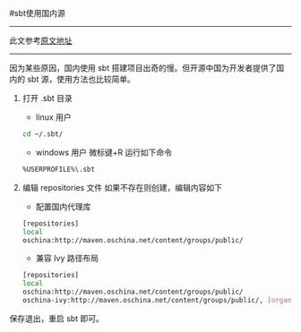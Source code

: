 #sbt使用国内源

---

此文参考[原文地址](https://segmentfault.com/a/1190000002474507)

---

因为某些原因，国内使用 sbt 搭建项目出奇的慢。但开源中国为开发者提供了国内的 sbt 源，使用方法也比较简单。

1.  打开 .sbt 目录
	- linux 用户
	```bash
	cd ~/.sbt/
	```
	
	- windows 用户
	微标键+R 运行如下命令
	```bash
	%USERPROFILE%\.sbt
	```
	
2. 编辑 repositories 文件
	如果不存在则创建，编辑内容如下
	- 配置国内代理库
	```bash
	[repositories]
    local
    oschina:http://maven.oschina.net/content/groups/public/ 
	```


	- 兼容 Ivy 路径布局
	```bash
	[repositories]
	local
	oschina:http://maven.oschina.net/content/groups/public/ 
	oschina-ivy:http://maven.oschina.net/content/groups/public/, [organization]/[module]/(scala_[scalaVersion]/)(sbt_[sbtVersion]/)[revision]/[type]s/[artifact](-[classifier]).[ext] 
	```
保存退出，重启 sbt 即可。